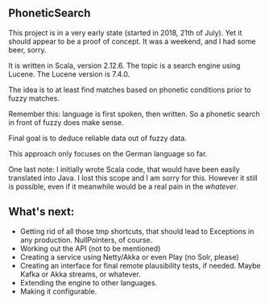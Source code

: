 PhoneticSearch
-

This project is in a very early state (started in 2018, 21th of July). 
Yet it should appear to be a proof of concept. It was a weekend, and I had some beer, sorry.

It is written in Scala, version 2.12.6. The topic is a search engine using Lucene. 
The Lucene version is 7.4.0.

The idea is to at least find matches based on phonetic conditions prior to fuzzy matches.

Remember this: language is first spoken, then written. So a phonetic search in front of 
fuzzy does make sense. 

Final goal is to deduce reliable data out of fuzzy data. 

This approach only focuses on the German language so far. 

One last note: I initially wrote Scala code, that would have been easily
translated into Java. I lost this scope and I am sorry for this. However it still 
is possible, even if it meanwhile would be a real pain in the *whatever*.

What's next:
-

- Getting rid of all those tmp shortcuts, that should lead to Exceptions in 
    any production. NullPointers, of course.
- Working out the API (not to be mentioned)
- Creating a service using Netty/Akka or even Play (no Solr, please)
- Creating an interface for final remote plausibility tests, if needed. 
    Maybe Kafka or Akka streams, or whatever.
- Extending the engine to other languages.
- Making it configurable. 


